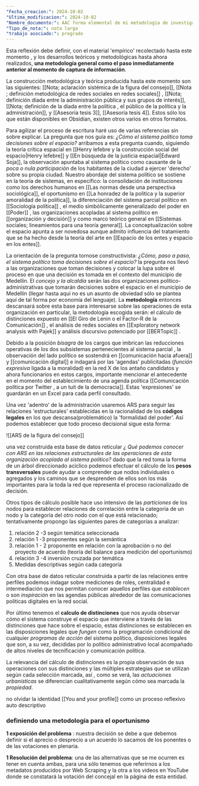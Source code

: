 ```yaml
---
"Fecha_creacion:": 2024-10-02
"Ultima_modificacion:": 2024-10-02
"Nombre_documento:": AAC forma elemental de mi metodología de investigación
"Tipo_de_nota:": nota larga
"trabajo asociado:": pregrado
---
```

Esta reflexión debe definir, con el material 'empírico' recolectado hasta este momento , y los desarrollos teóricos y metodológicas hasta ahora realizados, **una metodología general como el paso inmediatamente anterior al momento de captura de información**. 

La construcción metodológica y teórica producida hasta este momento son las siguientes: [[Nota; aclaración sistémica de la figura del consejo]], [[Nota ; definición metodológica de redes sociales en redes sociales]] , [[Nota; definición diada entre la administración pública y sus grupos de interés]], [[Nota; definición de la diada entre la política , el público de la política y la administración]], y  [[Asesoría tesis 3]], [[Asesoría tesis 4]]. Estos sólo los que están disponibles en Obsidian, existen otros varios en otros formatos. 

Para agilizar el proceso de escritura haré uso de varias referencias sin sobre explicar. La pregunta que nos guía es: *¿Cómo el sistema político toma decisiones sobre el espacio?*  arribamos a esta pregunta cuando, siguiendo la  teoría crítica espacial en [[Henry lefebre y la construcción social del espacio|Henry lefebre]] y [[En búsqueda de la justicia espacial|Edward Soja]], la observación apuntaba al sistema político como causante de la *poca o nula participación* de los habitantes de la ciudad a ejercer 'derecho' sobre su propia ciudad. Nuestro abordaje del sistema político se sostiene en la teoría de sistemas, en específico: la consolidación de instituciones como los derechos humanos en [[Las normas desde una perspectiva sociológica]], el oportunismo en [[La honradez de la politica y la superior amoralidad de la política]], la diferenciación del sistema parcial político en [[Sociología política]] , el medio simbólicamente generalizado del poder en [[Poder]] , las organizaciones acopladas al sistema político en [[organización y decisión]] y como marco teórico general en [[Sistemas sociales; lineamientos para una teoría general]]. La conceptualización sobre el espacio apunta a ser novedosa aunque admito influencia del tratamiento que se ha hecho desde la teoría del arte en [[Espacio de los entes y espacio en los entes]]. 

La orientación de la pregunta tornose constructivista: *¿Cómo, paso a paso, el sistema político toma decisiones sobre el espacio?*  la pregunta nos llevó a las organizaciones que toman decisiones y colocar la lupa sobre el proceso en que una decisión es tomada en el contexto del municipio de Medellín. El *concejo y la alcaldía* serán las dos organizaciones político-administrativas que tomarán decisiones sobre el espacio en el municipio de Medellín (llegar hasta aquí no es un asunto de obviedad sólo se plantea aquí de tal forma por economía del lenguaje). La **metodología**  entonces descansará sobre esta base para interesarse sobre las operaciones de esta organización en particular, la metodología escogida serán: el cálculo de distinciones expuesto en [[El Giro de Lenin o el Factor-R de la Comunicación]] , el análisis de redes sociales en [[Exploratory network analysis with Pajek]] y análisis discursivo potenciado por [[BERTopic]] . 

Debido a la posición *bisagra* de los cargos que imbrican las reducciones operativas de los dos subsistemas pertenecientes al sistema parcial , la observación del lado político se sostendrá en [[comunicación hacia afuera]] y [[comunicación digital]] e indagará por las 'agendas' publicitadas (*función expresiva* ligada a la moralidad) en la red X de los antaño candidatos y ahora funcionarios en estos cargos, importante mencionar el antecedente en el momento del establecimiento de una agenda política [[Comunicación política por Twitter , a un tuit de la democracia]]. Estas 'expresiones' se guardarán en un Excel para cada perfil consultado.   

Una vez 'adentro' de la administración usaremos ARS para seguir las relaciones 'estructurales' establecidas en la racionalidad de los **códigos legales** en los que descansa(problemático) la 'formalidad del poder'. Así podemos establecer que todo proceso decisional sigue esta forma: 

![[ARS de la figura del consejo]]

una vez construida esta base de datos reticular *¿ Qué podemos conocer con ARS en las relaciones estructurales de las operaciones de esta organización acoplada al sistema político?* dado que la red toma la forma de un árbol direccionado acíclico podemos efectuar el cálculo de los **pesos transversales**  puede ayudar a comprender que nodos individuales o agregados y los caminos que se desprenden de ellos son los más importantes para la toda la red que representa el proceso racionalizado de decisión. 

Otros tipos de cálculo posible hace uso intensivo de las *particiones* de los nodos para establecer relaciones de correlación entre la categoría de un nodo y la categoría del otro nodo con el que está relacionado; tentativamente propongo las siguientes pares de categorías a analizar:
1) relación 2 -3 según temática seleccionada 
2) relación 1 -3 proponentes según la semántica 
3) relación 1 - 2  proponente en relación con la aprobación o no del proyecto de acuerdo (teoría del balance para medición del oportunismo)
4) relación 3 -4 inversión cruzada por temática 
5) Medidas descriptivas según cada categoría 

Con otra base de datos reticular construida a partir de las relaciones entre perfiles podemos indagar sobre mediciones de roles, centralidad e intermediación que nos permitan conocer aquellos perfiles que *establecen* o son *inspiración* en las agendas públicas alrededor de las comunicaciones políticas digitales en la red social. 

Por último tenemos el **calculo de distinciones** que nos ayuda observar cómo el sistema construye el espacio que interviene a través de las distinciones que hace sobre el espacio, estas distinciones se establecen en las disposiciones legales que *fungen* como la programación condicional de cualquier *programas de acción* del sistema político, disposiciones legales que son, a su vez, decididas por lo político administrativo local acompañado de altos niveles de tecnificación y comunicación política. 

La relevancia del cálculo de distinciones es la propia observación de sus operaciones con sus distinciones y las múltiples estrategias que se utilizan según cada selección marcada, así , como se verá, las *actuaciones urbanísticas* se diferencian cualitativamente según cómo sea marcada la *propiedad*. 

no olvidar la identidad [[You and your profile]] como un proceso reflexivo auto descriptivo 

### definiendo una metodología para el oportunismo

**1 exposición del problema** : nuestra decisión se debe a que debemos  definir si el aprecio o desprecio a un acuerdo lo sacamos de los ponentes o de las votaciones en plenaria.

**1 Resolución del problema**: una de las alternativas que se me ocurren es tener en cuenta ambas, para una sólo tenemos que referirnos a los metadatos producidos por Web Scraping y la otra a los videos en YouTube donde se constatará la votación del concejal en la página de esta entidad.  


 


